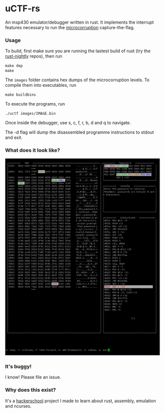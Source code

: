 uCTF-rs
===

An msp430 emulator/debugger written in rust. It implements the interrupt features necessary to run the [microcorruption](www.microcorruption.com) capture-the-flag.

### Usage

To build, first make sure you are running the lastest build of rust (try the [rust-nightly](https://launchpad.net/~hansjorg/+archive/rust) repos), then run
```
make dep
make
```

The ```images``` folder contains hex dumps of the microcorruption levels. To compile them into executables, run
```
make buildbins
```

To execute the programs, run
```
./uctf images/IMAGE.bin
```
Once inside the debugger, use s, c, f, r, b, d and q to navigate.

The -d flag will dump the disassembled programme instructions to stdout and exit.

### What does it look like?

![uCTF](tools/uCTF.png)

### It's buggy!

I know! Please file an issue.

### Why does this exist?

It's a [hackerschool](https://www.hackerschool.com) project I made to learn about rust, assembly, emulation and ncurses.

